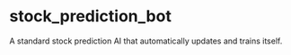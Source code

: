 # stock_prediction_bot
A standard stock prediction AI that automatically updates and trains itself. 

